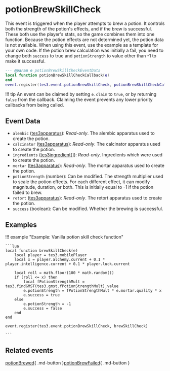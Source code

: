 # potionBrewSkillCheck
<div class="search_terms" style="display: none">potionbrewskillcheck</div>

<!---
	This file is autogenerated. Do not edit this file manually. Your changes will be ignored.
	More information: https://github.com/MWSE/MWSE/tree/master/docs
-->

This event is triggered when the player attempts to brew a potion. It controls both the strength of the potion's effects, and if the brew is successful. These both use the player's stats, so the game combines them into one function. Because the potion effects are not determined yet, the potion data is not available. When using this event, use the example as a template for your own code. If the potion brew calculation was initially a fail, you need to change both `success` to true and `potionStrength` to value other than -1 to make it successful.

```lua
--- @param e potionBrewSkillCheckEventData
local function potionBrewSkillCheckCallback(e)
end
event.register(tes3.event.potionBrewSkillCheck, potionBrewSkillCheckCallback)
```

!!! tip
	An event can be claimed by setting `e.claim` to `true`, or by returning `false` from the callback. Claiming the event prevents any lower priority callbacks from being called.

## Event Data

* `alembic` ([tes3apparatus](../types/tes3apparatus.md)): *Read-only*. The alembic apparatus used to create the potion.
* `calcinator` ([tes3apparatus](../types/tes3apparatus.md)): *Read-only*. The calcinator apparatus used to create the potion.
* `ingredients` ([tes3ingredient](../types/tes3ingredient.md)[]): *Read-only*. Ingredients which were used to create the potion.
* `mortar` ([tes3apparatus](../types/tes3apparatus.md)): *Read-only*. The mortar apparatus used to create the potion.
* `potionStrength` (number): Can be modified. The strength multiplier used to scale the potion effects. For each different effect, it can modify magnitude, duration, or both. This is initially equal to -1 if the potion failed to brew.
* `retort` ([tes3apparatus](../types/tes3apparatus.md)): *Read-only*. The retort apparatus used to create the potion.
* `success` (boolean): Can be modified. Whether the brewing is successful.

## Examples

!!! example "Example: Vanilla potion skill check function"

	```lua
	local function brewSkillCheck(e)
		local player = tes3.mobilePlayer
		local x = player.alchemy.current + 0.1 * player.intelligence.current + 0.1 * player.luck.current
	
		local roll = math.floor(100 * math.random())
		if (roll <= x) then
			local fPotionStrengthMult = tes3.findGMST(tes3.gmst.fPotionStrengthMult).value
			e.potionStrength = fPotionStrengthMult * e.mortar.quality * x
			e.success = true
		else
			e.potionStrength = -1
			e.success = false
		end
	end
	
	event.register(tes3.event.potionBrewSkillCheck, brewSkillCheck)

	```


## Related events

[potionBrewed](./potionBrewed.md){ .md-button }[potionBrewFailed](./potionBrewFailed.md){ .md-button }

